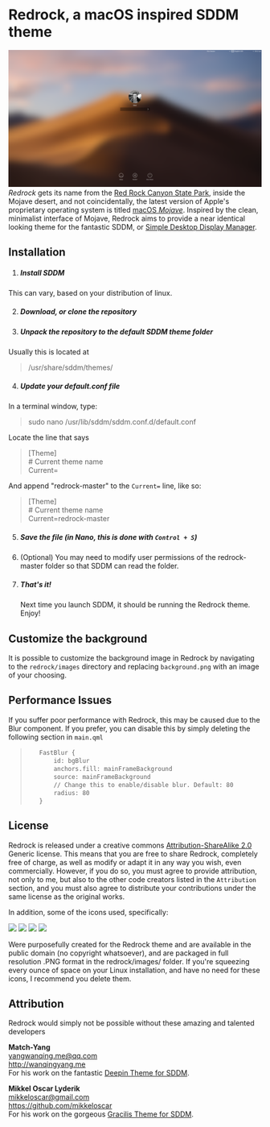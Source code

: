 # Redrock, a macOS inspired SDDM theme
![Alt text](/screenshot.png?raw=true)
*Redrock* gets its name from the [Red Rock Canyon State Park](https://en.wikipedia.org/wiki/Red_Rock_Canyon_National_Conservation_Area), inside the Mojave desert, and not coincidentally, the latest version of Apple's proprietary operating system is titled [macOS *Mojave*](https://www.apple.com/macos/mojave/).
Inspired by the clean, minimalist interface of Mojave, Redrock aims to provide a near identical looking theme for the fantastic SDDM, or [Simple Desktop Display Manager](https://github.com/sddm/sddm/).
## Installation
1. ##### Install SDDM
This can vary, based on your distribution of linux.

2. ##### Download, or clone the repository

3. ##### Unpack the repository to the default SDDM theme folder

Usually this is located at

> /usr/share/sddm/themes/

4. ##### Update your default.conf file
In a terminal window, type:

>sudo nano /usr/lib/sddm/sddm.conf.d/default.conf

Locate the line that says

> [Theme]  
> &#35; Current theme name  
> Current=  

And append "redrock-master" to the `Current=` line, like so:

>[Theme]  
>&#35; Current theme name  
>Current=redrock-master

5. ##### Save the file (in Nano, this is done with ```Control + S```)

6. (Optional) You may need to modify user permissions of the redrock-master folder so that SDDM can read the folder. 

7. ##### That's it!
	Next time you launch SDDM, it should be running the Redrock theme. Enjoy!

## Customize the background
It is possible to customize the background image in Redrock by navigating to the `redrock/images` directory and replacing `background.png` with an image of your choosing.
## Performance Issues
If you suffer poor performance with Redrock, this may be caused due to the Blur component. If you prefer, you can disable this by simply deleting the following section in `main.qml`

>        FastBlur {
>            id: bgBlur
>            anchors.fill: mainFrameBackground
>            source: mainFrameBackground
>            // Change this to enable/disable blur. Default: 80
>            radius: 80
>        }
	
## License
Redrock is released under a creative commons [Attribution-ShareAlike 2.0](https://creativecommons.org/licenses/by-sa/2.0/) Generic license. This means that you are free to share Redrock, completely free of charge, as well as modify or adapt it in any way you wish, even commercially. However, if you do so, you must agree to provide attribution, not only to me, but also to the other code creators listed in the ```Attribution``` section, and you must also agree to distribute your contributions under the same license as the original works.

In addition, some of the icons used, specifically:

<image src="images/restart_dark.png" width="50px">
<image src="images/shutdown_dark.png" width="50px">
<image src="images/sleep_dark.png" width="50px">
<image src="images/keyboard_dark.png" width="32px">

Were purposefully created for the Redrock theme and are available in the public domain (no copyright whatsoever), and are packaged in full resolution .PNG format in the redrock/images/ folder. If you're squeezing every ounce of space on your Linux installation, and have no need for these icons, I recommend you delete them.
## Attribution
Redrock would simply not be possible without these amazing and talented developers

 **Match-Yang**<br />
yangwanqing.me@qq.com <br />
http://wanqingyang.me <br />
For his work on the fantastic [Deepin Theme for SDDM](https://github.com/Match-Yang/sddm-deepin).

**Mikkel Oscar Lyderik** <br />
mikkeloscar@gmail.com <br />
https://github.com/mikkeloscar <br />
For his work on the gorgeous [Gracilis Theme for SDDM](https://github.com/mikkeloscar/sddm-gracilis).
